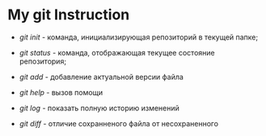 # My git Instruction

* *git init* - команда, инициализирующая репозиторий в текущей папке;

* *git status* - команда, отображающая текущее состояние репозитория;

* *git add* - добавление актуальной версии файла

* *git help* - вызов помощи

* *git log* - показать полную историю изменений

* *git diff* - отличие сохранненого файла от несохраненного